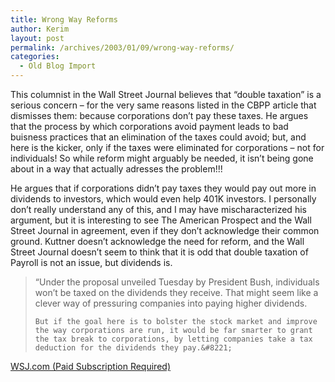 ```yaml
---
title: Wrong Way Reforms
author: Kerim
layout: post
permalink: /archives/2003/01/09/wrong-way-reforms/
categories:
  - Old Blog Import
---
```

This columnist in the Wall Street Journal believes that &#8220;double taxation&#8221; is a serious concern &#8211; for the very same reasons listed in the CBPP article that dismisses them: because corporations don&#8217;t pay these taxes. He argues that the process by which corporations avoid payment leads to bad buisness practices that an elimination of the taxes could avoid; but, and here is the kicker, only if the taxes were eliminated for corporations &#8211; not for individuals! So while reform might arguably be needed, it isn&#8217;t being gone about in a way that actually adresses the problem!!!

He argues that if corporations didn&#8217;t pay taxes they would pay out more in dividends to investors, which would even help 401K investors. I personally don&#8217;t really understand any of this, and I may have mischaracterized his argument, but it is interesting to see The American Prospect and the Wall Street Journal in agreement, even if they don&#8217;t acknowledge their common ground. Kuttner doesn&#8217;t acknowledge the need for reform, and the Wall Street Journal doesn&#8217;t seem to think that it is odd that double taxation of Payroll is not an issue, but dividends is.


>   &#8220;Under the proposal unveiled Tuesday by President Bush, individuals won&#8217;t be taxed on the dividends they receive. That might seem like a clever way of pressuring companies into paying higher dividends. 
>   
>   
>     But if the goal here is to bolster the stock market and improve the way corporations are run, it would be far smarter to grant the tax break to corporations, by letting companies take a tax deduction for the dividends they pay.&#8221;
>   


<a href="http://online.wsj.com/article/0,,SB1041967358998102664,00.html" onclick="_gaq.push(['_trackEvent', 'outbound-article', 'http://online.wsj.com/article/0,,SB1041967358998102664,00.html', 'WSJ.com (Paid Subscription Required)']);" >WSJ.com (Paid Subscription Required)</a>

